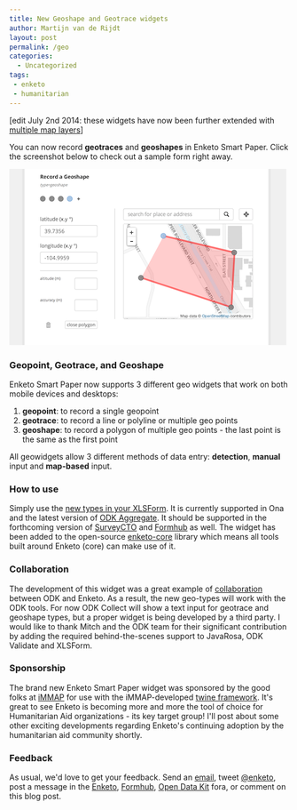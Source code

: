 ```yaml
---
title: New Geoshape and Geotrace widgets
author: Martijn van de Rijdt
layout: post
permalink: /geo
categories:
  - Uncategorized
tags:
 - enketo
 - humanitarian
---
```


\[edit July 2nd 2014: these widgets have now been further extended with [multiple map layers](/geo-layers)\]

You can now record **geotraces** and **geoshapes** in Enketo Smart Paper. Click the screenshot below to check out a sample form right away.

[![Screenshot of Geo Widgets Sample Form](../files/2014/05/geo-widget.png "Screenshot of Geo Widgets Sample Form")](https://geo.enketo.org/webform)

### Geopoint, Geotrace, and Geoshape

Enketo Smart Paper now supports 3 different geo widgets that work on both mobile devices and desktops: 

1. **geopoint**: to record a single geopoint
2. **geotrace**: to record a line or polyline or multiple geo points
3. **geoshape**: to record a polygon of multiple geo points - the last point is the same as the first point

All geowidgets allow 3 different methods of data entry: **detection**, **manual** input and **map-based** input.

### How to use

Simply use the [new types in your XLSForm](https://docs.google.com/spreadsheet/ccc?key=0Al3Mw5sknZoPdE5Wc0cwTVFnRkxTei1pMzZBZWhnRHc&usp=sharing#gid=0). It is currently supported in Ona and the latest version of [ODK Aggregate](http://opendatakit.org/use/aggregate/). It should be supported in the forthcoming version of [SurveyCTO](https://www.surveycto.com) and [Formhub](https://formhub.org) as well. The widget has been added to the open-source [enketo-core](https://github.com/MartijnR/enketo-core) library which means all tools built around Enketo (core) can make use of it.

### Collaboration

The development of this widget was a great example of [collaboration](https://groups.google.com/forum/#!topic/opendatakit-developers/AfVgKcpE6Jk) between ODK and Enketo. As a result, the new geo-types will work with the ODK tools. For now ODK Collect will show a text input for geotrace and geoshape types, but a proper widget is being developed by a third party. I would like to thank Mitch and the ODK team for their significant contribution by adding the required behind-the-scenes support to JavaRosa, ODK Validate and XLSForm. 

### Sponsorship

The brand new Enketo Smart Paper widget was sponsored by the good folks at [iMMAP](http://immap.org) for use with the iMMAP-developed [twine framework](http://twine.unhcr.org). It's great to see Enketo is becoming more and more the tool of choice for Humanitarian Aid organizations - its key target group! I'll post about some other exciting developments regarding Enketo's continuing adoption by the humanitarian aid community shortly.

### Feedback

As usual, we'd love to get your feedback. Send an [email](mailto:support@enketo.org), tweet [@enketo](https://twitter.com/enketo), post a message in the [Enketo](https://groups.google.com/forum/#!forum/enketo-users), [Formhub](https://groups.google.com/forum/#!forum/formhub-users), [Open Data Kit](https://groups.google.com/forum/#!forum/opendatakit) fora, or comment on this blog post.
